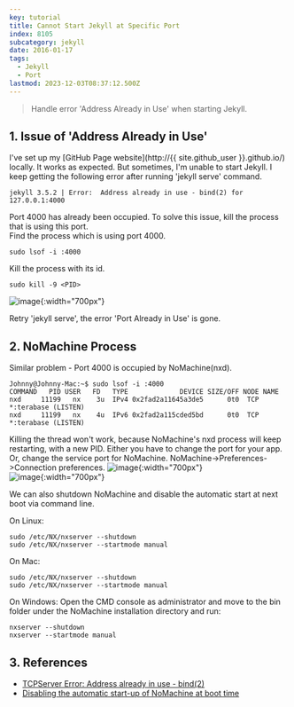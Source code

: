 ```yaml
---
key: tutorial
title: Cannot Start Jekyll at Specific Port
index: 8105
subcategory: jekyll
date: 2016-01-17
tags:
  - Jekyll
  - Port
lastmod: 2023-12-03T08:37:12.500Z
---
```




> Handle error 'Address Already in Use' when starting Jekyll.

## 1. Issue of 'Address Already in Use'

I've set up my [GitHub Page website](http://{{ site.github_user }}.github.io/) locally. It works as expected. But sometimes, I'm unable to start Jekyll. I keep getting the following error after running 'jekyll serve' command.

```raw
jekyll 3.5.2 | Error:  Address already in use - bind(2) for 127.0.0.1:4000
```

Port 4000 has already been occupied. To solve this issue, kill the process that is using this port.  
Find the process which is using port 4000.

```raw
sudo lsof -i :4000
```

Kill the process with its id.

```raw
sudo kill -9 <PID>
```

![image](/assets/images/jekyll/8105/port.png){:width="700px"}  

Retry 'jekyll serve', the error 'Port Already in Use' is gone.

## 2. NoMachine Process

Similar problem - Port 4000 is occupied by NoMachine(nxd).

```raw
Johnny@Johnny-Mac:~$ sudo lsof -i :4000
COMMAND   PID USER   FD   TYPE             DEVICE SIZE/OFF NODE NAME
nxd     11199   nx    3u  IPv4 0x2fad2a11645a3de5      0t0  TCP *:terabase (LISTEN)
nxd     11199   nx    4u  IPv6 0x2fad2a115cded5bd      0t0  TCP *:terabase (LISTEN)
```

Killing the thread won't work, because NoMachine's nxd process will keep restarting, with a new PID. Either you have to change the port for your app. Or, change the service port for NoMachine. NoMachine->Preferences->Connection preferences.
![image](/assets/images/jekyll/8105/nomachine_preferences.png){:width="700px"}  
![image](/assets/images/jekyll/8105/nomachine_port.png){:width="700px"}  

We can also shutdown NoMachine and disable the automatic start at next boot via command line.

On Linux:

```raw
sudo /etc/NX/nxserver --shutdown
sudo /etc/NX/nxserver --startmode manual
```

On Mac:

```raw
sudo /etc/NX/nxserver --shutdown
sudo /etc/NX/nxserver --startmode manual
```

On Windows:
Open the CMD console as administrator and move to the bin folder under the NoMachine installation directory and run:

```raw
nxserver --shutdown
nxserver --startmode manual
```

## 3. References

* [TCPServer Error: Address already in use - bind(2)](https://stackoverflow.com/questions/10261477/tcpserver-error-address-already-in-use-bind2)
* [Disabling the automatic start-up of NoMachine at boot time](https://www.nomachine.com/AR04L00800)
